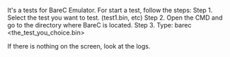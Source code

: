 It's a tests for BareC Emulator.
For start a test, follow the steps:
Step 1. Select the test you want to test. (test1.bin, etc)
Step 2. Open the CMD and go to the directory where BareC is located.
Step 3. Type: barec <the_test_you_choice.bin>

If there is nothing on the screen, look at the logs.